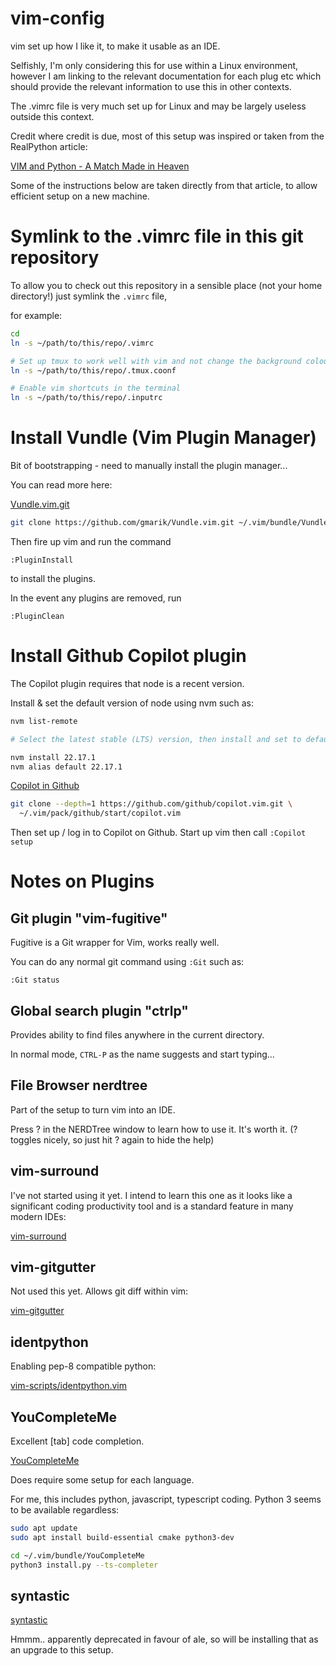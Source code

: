 # vim-config
vim set up how I like it, to make it usable as an IDE.

Selfishly, I'm only considering this for use within a Linux
environment, however I am linking to the relevant documentation
for each plug etc which should provide the relevant information
to use this in other contexts.

The .vimrc file is very much set up for Linux and may be largely
useless outside this context.

Credit where credit is due, most of this setup was inspired or 
taken from the RealPython article:

[VIM and Python - A Match Made in Heaven](https://realpython.com/vim-and-python-a-match-made-in-heaven/)

Some of the instructions below are taken directly from that article, to allow
efficient setup on a new machine.




# Symlink to the .vimrc file in this git repository

To allow you to check out this repository in a sensible
place (not your home directory!) just symlink the `.vimrc` file,

for example:

```bash
cd
ln -s ~/path/to/this/repo/.vimrc

# Set up tmux to work well with vim and not change the background colour
ln -s ~/path/to/this/repo/.tmux.coonf

# Enable vim shortcuts in the terminal
ln -s ~/path/to/this/repo/.inputrc
```

# Install Vundle (Vim Plugin Manager)

Bit of bootstrapping - need to manually install the plugin manager...

You can read more here:

[Vundle.vim.git](https://github.com/VundleVim/Vundle.vim)

```bash
git clone https://github.com/gmarik/Vundle.vim.git ~/.vim/bundle/Vundle.vim
```

Then fire up vim and run the command 

`:PluginInstall` 

to install the plugins.

In the event any plugins are removed, run

`:PluginClean`

# Install Github Copilot plugin 

The Copilot plugin requires that node is a recent version.

Install & set the default version of node using nvm such as:

```bash
nvm list-remote

# Select the latest stable (LTS) version, then install and set to default:

nvm install 22.17.1
nvm alias default 22.17.1
```

[Copilot in Github](https://github.com/github/copilot.vim)

```bash
git clone --depth=1 https://github.com/github/copilot.vim.git \
  ~/.vim/pack/github/start/copilot.vim
```

Then set up / log in to Copilot on Github.
Start up vim then call `:Copilot setup`

# Notes on Plugins

## Git plugin "vim-fugitive"

Fugitive is a Git wrapper for Vim, works really well.

You can do any normal git command using `:Git` such as:

```vim
:Git status
```

## Global search plugin "ctrlp"

Provides ability to find files anywhere in the current directory.

In normal mode, `CTRL-P` as the name suggests and start typing...

## File Browser nerdtree

Part of the setup to turn vim into an IDE.  

Press ? in the NERDTree window to learn how to use it.  It's worth it.
(? toggles nicely, so just hit ? again to hide the help)

## vim-surround

I've not started using it yet.  I intend to learn this one as it looks
like a significant coding productivity tool and is a standard feature 
in many modern IDEs:

[vim-surround](https://github.com/tpope/vim-surround)

## vim-gitgutter

Not used this yet.  Allows git diff within vim:

[vim-gitgutter](https://github.com/airblade/vim-gitgutter)

## identpython

Enabling pep-8 compatible python:

[vim-scripts/identpython.vim](https://github.com/vim-scripts/indentpython.vim)

## YouCompleteMe

Excellent [tab] code completion.

[YouCompleteMe](https://github.com/ycm-core/YouCompleteMe)

Does require some setup for each language.

For me, this includes python, javascript, typescript coding.
Python 3 seems to be available regardless:

```bash
sudo apt update
sudo apt install build-essential cmake python3-dev

cd ~/.vim/bundle/YouCompleteMe
python3 install.py --ts-completer
```


## syntastic

[syntastic](https://github.com/vim-syntastic/syntastic)

Hmmm.. apparently deprecated in favour of ale, so will be installing that 
as an upgrade to this setup.









